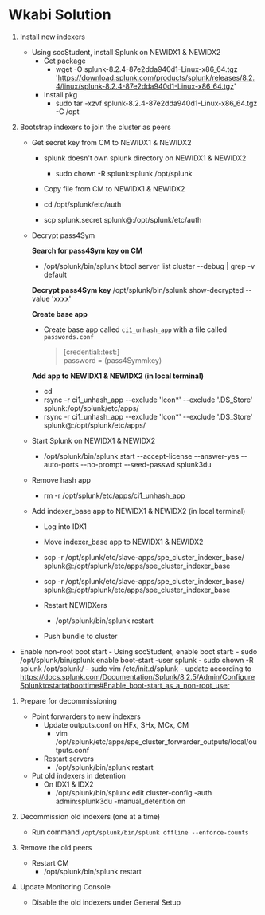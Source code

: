 # Wkabi Solution

1. Install new indexers
    - Using sccStudent, install Splunk on NEWIDX1 & NEWIDX2
        - Get package
            - wget -O splunk-8.2.4-87e2dda940d1-Linux-x86_64.tgz 'https://download.splunk.com/products/splunk/releases/8.2.4/linux/splunk-8.2.4-87e2dda940d1-Linux-x86_64.tgz'
        - Install pkg
            - sudo tar -xzvf splunk-8.2.4-87e2dda940d1-Linux-x86_64.tgz -C /opt

1. Bootstrap indexers to join the cluster as peers
    - Get secret key from CM to NEWIDX1 & NEWIDX2
        - splunk doesn't own splunk directory on NEWIDX1 & NEWIDX2
            - sudo chown -R splunk:splunk /opt/splunk

        - Copy file from CM to NEWIDX1 & NEWIDX2
        - cd /opt/splunk/etc/auth
        - scp splunk.secret splunk@<IP of NEXIDX>:/opt/splunk/etc/auth

    - Decrypt pass4Sym
        
        **Search for pass4Sym key on CM**
        - /opt/splunk/bin/splunk btool server list cluster --debug | grep -v default

        **Decrypt pass4Sym key**
        /opt/splunk/bin/splunk show-decrypted --value 'xxxx'
        
        **Create base app**
        - Create base app called `ci1_unhash_app` with a file called `passwords.conf`
        
            >[credential::test:]<br/>
            >password = (pass4Symmkey)
            
        **Add app to NEWIDX1 & NEWIDX2 (in local terminal)**
        - cd <LOCATION ON LOCAL MACHINE>
        - rsync -r ci1_unhash_app --exclude 'Icon*' --exclude '.DS_Store' splunk<PUBLIC IP of NEWIDX>:/opt/splunk/etc/apps/
        - rsync -r ci1_unhash_app --exclude 'Icon*' --exclude '.DS_Store' splunk@<PUBLIC IP of NEWIDX>:/opt/splunk/etc/apps/

    - Start Splunk on NEWIDX1 & NEWIDX2
        - /opt/splunk/bin/splunk start --accept-license --answer-yes --auto-ports --no-prompt --seed-passwd splunk3du
        
    - Remove hash app
        - rm -r /opt/splunk/etc/apps/ci1_unhash_app
       
    - Add indexer_base app to NEWIDX1 & NEWIDX2 (in local terminal)
        - Log into IDX1
        - Move indexer_base app to NEWIDX1 & NEWIDX2
        - scp -r /opt/splunk/etc/slave-apps/spe_cluster_indexer_base/ splunk@<IP of NEXIDX>:/opt/splunk/etc/apps/spe_cluster_indexer_base 
        - scp -r /opt/splunk/etc/slave-apps/spe_cluster_indexer_base/ splunk@<IP of NEXIDX>:/opt/splunk/etc/apps/spe_cluster_indexer_base 
        - Restart NEWIDXers
            - /opt/splunk/bin/splunk restart

        - Push bundle to cluster

 - Enable non-root boot start
        - Using sccStudent, enable boot start:
            - sudo /opt/splunk/bin/splunk enable boot-start -user splunk
            - sudo chown -R splunk /opt/splunk/
            - sudo vim /etc/init.d/splunk
            - update according to https://docs.splunk.com/Documentation/Splunk/8.2.5/Admin/ConfigureSplunktostartatboottime#Enable_boot-start_as_a_non-root_user

1. Prepare for decommissioning

    - Point forwarders to new indexers
        - Update outputs.conf on HFx, SHx, MCx, CM
            - vim /opt/splunk/etc/apps/spe_cluster_forwarder_outputs/local/outputs.conf
        - Restart servers
            - /opt/splunk/bin/splunk restart
    - Put old indexers in detention
        - On IDX1 & IDX2 
            - /opt/splunk/bin/splunk edit cluster-config -auth admin:splunk3du -manual_detention on
        
1. Decommission old indexers (one at a time)

    - Run command `/opt/splunk/bin/splunk offline --enforce-counts`

1. Remove the old peers

    - Restart CM
        - /opt/splunk/bin/splunk restart

1. Update Monitoring Console
    
    - Disable the old indexers under General Setup